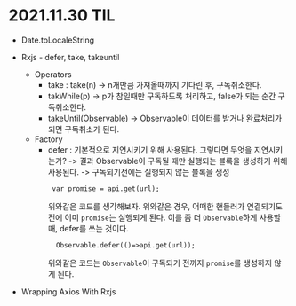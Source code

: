 # 2021.11.30 TIL

- Date.toLocaleString

- Rxjs - defer, take, takeuntil
  - Operators
    - take : take(n) -> n개만큼 가져올때까지 기다린 후, 구독취소한다.
    - takWhile(p) -> p가 참일때만 구독하도록 처리하고, false가 되는 순간 구독취소한다.
    - takeUntil(Observable) -> Observable이 데이터를 받거나 완료처리가 되면 구독취소가 된다.
  - Factory
    - defer : 기본적으로 지연시키기 위해 사용된다. 그렇다면 무엇을 지연시키는가?
      -> 결과 Observable이 구독될 때만 실행되는 블록을 생성하기 위해 사용된다.
      -> 구독되기전에는 실행되지 않는 블록을 생성
      ```
       var promise = api.get(url);
      ```
      위와같은 코드를 생각해보자. 위와같은 경우, 어떠한 핸들러가 연결되기도 전에 이미 `promise`는 실행되게 된다. 이를 좀 더 `Observable`하게 사용할 때, defer를 쓰는 것이다.
      ```
        Observable.defer(()=>api.get(url));
      ```
      위와같은 코드는 `Observable`이 구독되기 전까지 `promise`를 생성하지 않게 된다.
- Wrapping Axios With Rxjs
